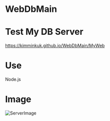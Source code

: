 # WebDbMain

# Test My DB Server
https://kimminkuk.github.io/WebDbMain/MyWeb

# Use
Node.js

# Image
![ServerImage](https://user-images.githubusercontent.com/27074717/116415864-c7ff4480-a874-11eb-9971-4a21263007b2.PNG)
